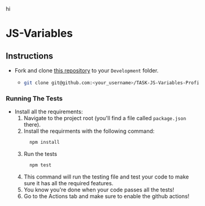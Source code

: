  hi
# JS-Variables

## Instructions

- Fork and clone [this repository](https://github.com/JoinCODED/TASK-JS-Variables-Profile-no-dom) to your `Development` folder.
  - ```bash
    git clone git@github.com:<your_username>/TASK-JS-Variables-Profile-no-dom.git
    ```

### Running The Tests

- Install all the requirements:
  1.  Navigate to the project root (you'll find a file called `package.json` there).
  2.  Install the requirments with the following command:
      ```bash
        npm install
      ```
  3.  Run the tests
      ```bash
        npm test
      ```
  4.  This command will run the testing file and test your code to make sure it has all the required features.
  5.  You know you're done when your code passes all the tests!
  6.  Go to the Actions tab and make sure to enable the github actions!
